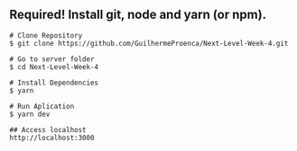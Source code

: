
## Required! Install git, node and yarn (or npm).
```
# Clone Repository
$ git clone https://github.com/GuilhermeProenca/Next-Level-Week-4.git

# Go to server folder
$ cd Next-Level-Week-4

# Install Dependencies
$ yarn

# Run Aplication
$ yarn dev

## Access localhost
http://localhost:3000
```
